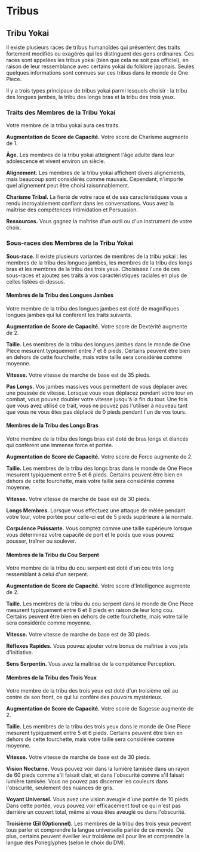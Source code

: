 # Tribus

## Tribu Yokai

Il existe plusieurs races de tribus humanoïdes qui présentent des traits fortement modifiés ou exagérés qui les distinguent des gens ordinaires. Ces races sont appelées les tribus yokai (bien que cela ne soit pas officiel), en raison de leur ressemblance avec certains yokai du folklore japonais. Seules quelques informations sont connues sur ces tribus dans le monde de One Piece.

Il y a trois types principaux de tribus yokai parmi lesquels choisir : la tribu des longues jambes, la tribu des longs bras et la tribu des trois yeux.

### Traits des Membres de la Tribu Yokai

Votre membre de la tribu yokai aura ces traits.

**Augmentation de Score de Capacité.** Votre score de Charisme augmente de 1.

**Âge.** Les membres de la tribu yokai atteignent l'âge adulte dans leur adolescence et vivent environ un siècle.

**Alignement.** Les membres de la tribu yokai affichent divers alignements, mais beaucoup sont considérés comme mauvais. Cependant, n'importe quel alignement peut être choisi raisonnablement.

**Charisme Tribal.** La fierté de votre race et de ses caractéristiques vous a rendu incroyablement confiant dans les conversations. Vous avez la maîtrise des compétences Intimidation et Persuasion.

**Ressources.** Vous gagnez la maîtrise d'un outil ou d'un instrument de votre choix.

### Sous-races des Membres de la Tribu Yokai

**Sous-race.** Il existe plusieurs variantes de membres de la tribu yokai : les membres de la tribu des longues jambes, les membres de la tribu des longs bras et les membres de la tribu des trois yeux. Choisissez l'une de ces sous-races et ajoutez ses traits à vos caractéristiques raciales en plus de celles listées ci-dessus.

#### Membres de la Tribu des Longues Jambes

Votre membre de la tribu des longues jambes est doté de magnifiques longues jambes qui lui confèrent les traits suivants.

**Augmentation de Score de Capacité.** Votre score de Dextérité augmente de 2.

**Taille.** Les membres de la tribu des longues jambes dans le monde de One Piece mesurent typiquement entre 7 et 8 pieds. Certains peuvent être bien en dehors de cette fourchette, mais votre taille sera considérée comme moyenne.

**Vitesse.** Votre vitesse de marche de base est de 35 pieds.

**Pas Longs.** Vos jambes massives vous permettent de vous déplacer avec une poussée de vitesse. Lorsque vous vous déplacez pendant votre tour en combat, vous pouvez doubler votre vitesse jusqu'à la fin du tour. Une fois que vous avez utilisé ce trait, vous ne pouvez pas l'utiliser à nouveau tant que vous ne vous êtes pas déplacé de 0 pieds pendant l'un de vos tours.

#### Membres de la Tribu des Longs Bras

Votre membre de la tribu des longs bras est doté de bras longs et élancés qui confèrent une immense force et portée.

**Augmentation de Score de Capacité.** Votre score de Force augmente de 2.

**Taille.** Les membres de la tribu des longs bras dans le monde de One Piece mesurent typiquement entre 5 et 6 pieds. Certains peuvent être bien en dehors de cette fourchette, mais votre taille sera considérée comme moyenne.

**Vitesse.** Votre vitesse de marche de base est de 30 pieds.

**Longs Membres.** Lorsque vous effectuez une attaque de mêlée pendant votre tour, votre portée pour celle-ci est de 5 pieds supérieure à la normale.

**Corpulence Puissante.** Vous comptez comme une taille supérieure lorsque vous déterminez votre capacité de port et le poids que vous pouvez pousser, traîner ou soulever.

#### Membres de la Tribu du Cou Serpent

Votre membre de la tribu du cou serpent est doté d'un cou très long ressemblant à celui d'un serpent.

**Augmentation de Score de Capacité.** Votre score d'Intelligence augmente de 2.

**Taille.** Les membres de la tribu du cou serpent dans le monde de One Piece mesurent typiquement entre 6 et 8 pieds en raison de leur long cou. Certains peuvent être bien en dehors de cette fourchette, mais votre taille sera considérée comme moyenne.

**Vitesse.** Votre vitesse de marche de base est de 30 pieds.

**Réflexes Rapides.** Vous pouvez ajouter votre bonus de maîtrise à vos jets d'initiative.

**Sens Serpentin.** Vous avez la maîtrise de la compétence Perception.

#### Membres de la Tribu des Trois Yeux

Votre membre de la tribu des trois yeux est doté d'un troisième œil au centre de son front, ce qui lui confère des pouvoirs mystérieux.

**Augmentation de Score de Capacité.** Votre score de Sagesse augmente de 2.

**Taille.** Les membres de la tribu des trois yeux dans le monde de One Piece mesurent typiquement entre 5 et 6 pieds. Certains peuvent être bien en dehors de cette fourchette, mais votre taille sera considérée comme moyenne.

**Vitesse.** Votre vitesse de marche de base est de 30 pieds.

**Vision Nocturne.** Vous pouvez voir dans la lumière tamisée dans un rayon de 60 pieds comme s'il faisait clair, et dans l'obscurité comme s'il faisait lumière tamisée. Vous ne pouvez pas discerner les couleurs dans l'obscurité, seulement des nuances de gris.

**Voyant Universel.** Vous avez une vision aveugle d'une portée de 10 pieds. Dans cette portée, vous pouvez voir efficacement tout ce qui n'est pas derrière un couvert total, même si vous êtes aveuglé ou dans l'obscurité.

**Troisième Œil (Optionnel).** Les membres de la tribu des trois yeux peuvent tous parler et comprendre la langue universelle parlée de ce monde. De plus, certains peuvent éveiller leur troisième œil pour lire et comprendre la langue des Poneglyphes (selon le choix du DM).
